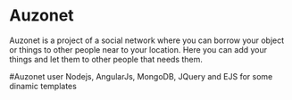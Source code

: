 # Auzonet

Auzonet is a project of a social network where you can borrow your object or things to other people near to your location. Here you can add your things and let them to other people that needs them.

#Auzonet user Nodejs, AngularJs, MongoDB, JQuery and EJS for some dinamic templates
